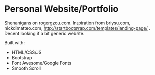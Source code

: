 Personal Website/Portfolio
=======

Shenanigans on rogergzou.com.
Inspiration from briysu.com, nickdimatteo.com, http://startbootstrap.com/templates/landing-page/ . Decent looking if a bit generic website.

Built with:
* HTML/CSS/JS
* Bootstrap
* Font Awesome/Google Fonts
* Smooth Scroll

